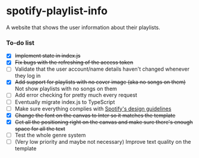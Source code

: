 # spotify-playlist-info
A website that shows the user information about their playlists.

### To-do list
- [x] ~~Implement state in index.js~~
- [x] ~~Fix bugs with the refreshing of the access token~~
- [ ] Validate that the user account/name details haven't changed whenever they log in
- [x] ~~Add support for playlists with no cover image (aka no songs on them)~~ Not show playlists with no songs on them
- [ ] Add error checking for pretty much every request
- [ ] Eventually migrate index.js to TypeScript
- [ ] Make sure everything complies with [Spotify's design guidelines](https://developer.spotify.com/documentation/design)
- [x] ~~Change the font on the canvas to Inter so it matches the template~~
- [x] ~~Get all the positioning right on the canvas and make sure there's enough space for all the text~~
- [ ] Test the whole genre system
- [ ] (Very low priority and maybe not necessary) Improve text quality on the template